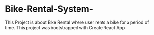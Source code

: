 # Bike-Rental-System-
This Project is about Bike Rental where user rents a bike for a period of time. This project was bootstrapped with Create React App 

